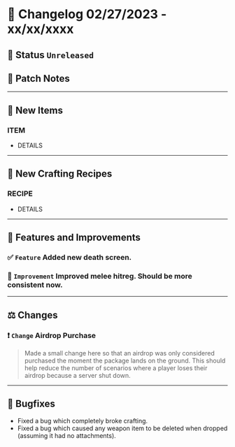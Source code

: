 # :bookmark_tabs:  Changelog 02/27/2023 - xx/xx/xxxx

## :red_circle: Status `Unreleased`
<!-- ## :green_circle: Status `Released` -->

## :speech_balloon: Patch Notes

________

## :gun: New Items

### ITEM
- DETAILS

________

## :thread: New Crafting Recipes

### RECIPE
- DETAILS

________

## :loudspeaker: Features and Improvements


### :white_check_mark: `Feature` Added new death screen.

### :arrow_up_small: `Improvement` Improved melee hitreg. Should be more consistent now.

________

## :balance_scale: Changes

### :exclamation: `Change` Airdrop Purchase
> Made a small change here so that an airdrop was only considered purchased the moment the package lands on the ground.
> This should help reduce the number of scenarios where a player loses their airdrop because a server shut down.

________

## :bug: Bugfixes
- Fixed a bug which completely broke crafting.
- Fixed a bug which caused any weapon item to be deleted when dropped (assuming it had no attachments).
